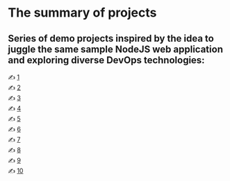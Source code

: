 # The summary of projects 

## Series of demo projects inspired by the idea to juggle the same sample NodeJS web application and exploring diverse DevOps technologies:

✍️ [1]() <br>
✍️ [2]()<br>
✍️ [3]()<br>
✍️ [4]()<br>
✍️ [5]()<br>
✍️ [6]()<br>
✍️ [7]()<br>
✍️ [8]()<br>
✍️ [9]()<br>
✍️ [10]()<br>
